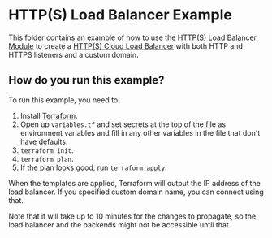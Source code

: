 # HTTP(S) Load Balancer Example

This folder contains an example of how to use the [HTTP(S) Load Balancer Module](/modules/http-load-balancer) to create a [HTTP(S) Cloud Load Balancer](https://cloud.google.com/load-balancing/docs/https/) with both HTTP and HTTPS listeners and a custom domain. 

## How do you run this example?

To run this example, you need to:

1. Install [Terraform](https://www.terraform.io/).
2. Open up `variables.tf` and set secrets at the top of the file as environment variables and fill in any other variables in
   the file that don't have defaults. 
3. `terraform init`.
4. `terraform plan`.
5. If the plan looks good, run `terraform apply`.

When the templates are applied, Terraform will output the IP address of the load balancer. If you specified custom domain name, you can connect using that.

Note that it will take up to 10 minutes for the changes to propagate, so the load balancer and the backends might not be accessible until that.

